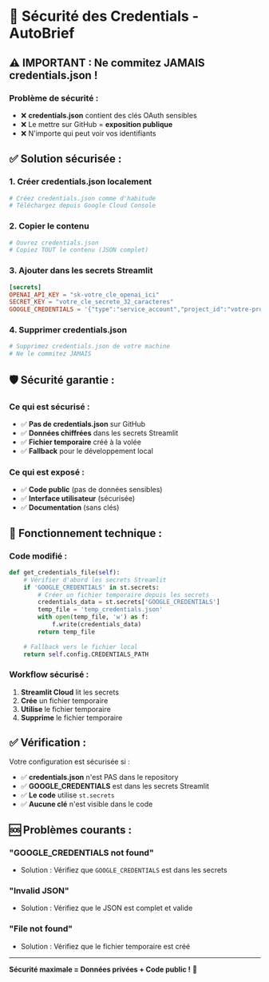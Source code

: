 # 🔐 Sécurité des Credentials - AutoBrief

## ⚠️ **IMPORTANT : Ne commitez JAMAIS credentials.json !**

### **Problème de sécurité :**
- ❌ **credentials.json** contient des clés OAuth sensibles
- ❌ Le mettre sur GitHub = **exposition publique**
- ❌ N'importe qui peut voir vos identifiants

## ✅ **Solution sécurisée :**

### **1. Créer credentials.json localement**
```bash
# Créez credentials.json comme d'habitude
# Téléchargez depuis Google Cloud Console
```

### **2. Copier le contenu**
```bash
# Ouvrez credentials.json
# Copiez TOUT le contenu (JSON complet)
```

### **3. Ajouter dans les secrets Streamlit**
```toml
[secrets]
OPENAI_API_KEY = "sk-votre_cle_openai_ici"
SECRET_KEY = "votre_cle_secrete_32_caracteres"
GOOGLE_CREDENTIALS = '{"type":"service_account","project_id":"votre-projet","private_key_id":"...","private_key":"...","client_email":"...","client_id":"...","auth_uri":"...","token_uri":"...","auth_provider_x509_cert_url":"...","client_x509_cert_url":"..."}'
```

### **4. Supprimer credentials.json**
```bash
# Supprimez credentials.json de votre machine
# Ne le commitez JAMAIS
```

## 🛡️ **Sécurité garantie :**

### **Ce qui est sécurisé :**
- ✅ **Pas de credentials.json** sur GitHub
- ✅ **Données chiffrées** dans les secrets Streamlit
- ✅ **Fichier temporaire** créé à la volée
- ✅ **Fallback** pour le développement local

### **Ce qui est exposé :**
- ✅ **Code public** (pas de données sensibles)
- ✅ **Interface utilisateur** (sécurisée)
- ✅ **Documentation** (sans clés)

## 🔧 **Fonctionnement technique :**

### **Code modifié :**
```python
def get_credentials_file(self):
    # Vérifier d'abord les secrets Streamlit
    if 'GOOGLE_CREDENTIALS' in st.secrets:
        # Créer un fichier temporaire depuis les secrets
        credentials_data = st.secrets['GOOGLE_CREDENTIALS']
        temp_file = 'temp_credentials.json'
        with open(temp_file, 'w') as f:
            f.write(credentials_data)
        return temp_file
    
    # Fallback vers le fichier local
    return self.config.CREDENTIALS_PATH
```

### **Workflow sécurisé :**
1. **Streamlit Cloud** lit les secrets
2. **Crée** un fichier temporaire
3. **Utilise** le fichier temporaire
4. **Supprime** le fichier temporaire

## ✅ **Vérification :**

Votre configuration est sécurisée si :
- ✅ **credentials.json** n'est PAS dans le repository
- ✅ **GOOGLE_CREDENTIALS** est dans les secrets Streamlit
- ✅ **Le code** utilise `st.secrets`
- ✅ **Aucune clé** n'est visible dans le code

## 🆘 **Problèmes courants :**

### **"GOOGLE_CREDENTIALS not found"**
- Solution : Vérifiez que `GOOGLE_CREDENTIALS` est dans les secrets

### **"Invalid JSON"**
- Solution : Vérifiez que le JSON est complet et valide

### **"File not found"**
- Solution : Vérifiez que le fichier temporaire est créé

---

**Sécurité maximale = Données privées + Code public !** 🔐
